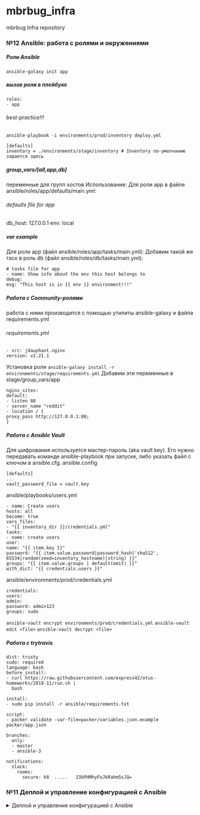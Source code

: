 # mbrbug_infra
mbrbug Infra repository

### №12 Ansible: работа с ролями и окружениями
##### Роли Ansible
`ansible-galaxy init app`
##### вызов роли в плейбуке
```
roles:
- app
```
###### best-practice!!!
`ansible-playbook -i environments/prod/inventory deploy.yml`
```
[defaults]
inventory = ./environments/stage/inventory # Inventory по-умолчанию задается здесь
```
##### group_vars/[all,app,db]
переменные для групп хостов
Использование:
Для роли app в файле ansible/roles/app/defaults/main.yml:

###### defaults file for app
db_host: 127.0.0.1
env: local

##### var example
Для роли app (файл ansible/roles/app/tasks/main.yml):
Добавим такой же таск в роль db (файл
ansible/roles/db/tasks/main.yml):
```
# tasks file for app
- name: Show info about the env this host belongs to
debug:
msg: "This host is in {{ env }} environment!!!"
```

##### Работа с Community-ролями
работа с ними производится с помощью утилиты ansible-galaxy и файла requirements.yml
###### requirements.yml
```
- src: jdauphant.nginx
version: v2.21.1
```
Установка роли
`ansible-galaxy install -r environments/stage/requirements.yml`
Добавим эти переменные в stage/group_vars/app
```
nginx_sites:
default:
- listen 80
- server_name "reddit"
- location / {
proxy_pass http://127.0.0.1:80;
}
```
##### Работа с Ansible Vault
Для шифрования используется мастер-пароль (aka vault key).
Его нужно передавать команде ansible-playbook при запуске,
либо указать файл с ключом в ansible.cfg.
ansible.config
```
[defaults]
...
vault_password_file = vault.key
```
ansible/playbooks/users.yml
```
- name: Create users
hosts: all
become: true
vars_files:
- "{{ inventory_dir }}/credentials.yml"
tasks:
- name: create users
user:
name: "{{ item.key }}"
password: "{{ item.value.password|password_hash('sha512',
65534|random(seed=inventory_hostname)|string) }}"
groups: "{{ item.value.groups | default(omit) }}"
with_dict: "{{ credentials.users }}"
```
ansible/environments/prod/credentials.yml
```
credentials:
users:
admin:
password: admin123
groups: sudo
```
`ansible-vault encrypt environments/prod/credentials.yml`
`ansible-vault edit <file>`
`ansible-vault decrypt <file>`
##### Работа с trytravis
```
dist: trusty
sudo: required
language: bash
before_install:
- curl https://raw.githubusercontent.com/express42/otus-homeworks/2019-11/run.sh |
  bash

install:
- sudo pip install -r ansible/requirements.txt

script:
- packer validate -var-file=packer/variables.json.example packer/app.json

branches:
  only:
  - master
  - ansible-3

notifications:
  slack:
    rooms:
      secure: k8  .....   23bPHMhyFoJkRahm5sJQ=
```

### №11 Деплой и управление конфигурацией с Ansible

<details>
  <summary>Деплой и управление конфигурацией с Ansible</summary>

ansible/templates, файлы \*.j2
variable вида  `{{ mongo_port | default('27017') }}`

а в плейбуке
```
   vars:
    mongo_bind_ip: 0.0.0.0
```
пробный запуск `ansible-playbook reddit_app.yml --check --limit app --tags app-tag`

и ограничение действия к указанным группам хостов и/или тегам

##### handlers
```
- name: Configure hosts & deploy application
hosts: all
vars:
mongo_bind_ip: 0.0.0.0
tasks:
- name: Change mongo config file
become: true
template:
src: templates/mongod.conf.j2
dest: /etc/mongod.conf
mode: 0644
tags: db-tag
notify: restart mongod
handlers: # <-- Добавим блок handlers и задачу
- name: restart mongod
become: true
service: name=mongod state=restarted
```

###### Задание со *
К прошлому динамическому инвентори добавился внутренный адрес сервера db.
Он записывается в качестве переменной db_int_ip
```

    "app":  {
      "hosts": [
          "$app_ip"
      ],
        "vars": {
            "db_ip_int": "$db_ip_int"
        }
    },

```
```
---
- name: Configure App
  hosts: app
  become: true
  vars:
   db_host: "{{ db_ip_int }}"
```
скрипт указан в ansible.cfg в качестве inventory файла
```
inventory = ./dyn_inv.sh
```

##### Провижининг ansible в Packer
```
"provisioners": [
{
"type": "ansible",
"playbook_file": "ansible/packer_app.yml"
}
]
```
<details>

### №10 Управление конфигурацией. Основные DevOps инструменты. Знакомство с Ansible

<details>
  <summary>Управление конфигурацией. Основные DevOps инструменты. Знакомство с Ansible</summary>

##### Установка Ansible
`pip install ansible>=2.4`

##### файл inventory
``` [app] appserver ansible_host=104.199.105.96 [db] dbserver ansible_host=130.211.108.138 ``` модуль ping `ansible appserver -i ./inventory -m ping`

##### Параметры ansible.cfg
``` [defaults] inventory = ./inventory.json remote_user = appuser private_key_file = ~/.ssh/appuser host_key_checking = False retry_files_enabled = False ```

##### файл inventory.yml (YAML)
``` app:
  hosts:
    appserver:
      ansible_host: 104.199.105.96 db:
  hosts:
    dbserver:
      ansible_host: 130.211.108.138 ``` модули command, shell, ping, systemd, service, git

##### playbook /clone.ym
``` --- - name: Clone
  hosts: app
  tasks:
    - name: Clone repo
      git:
        repo: https://github.com/express42/reddit.git
        dest: /home/appuser/reddit ```

##### Задание со ⭐
Из terraform берем ip инстансов app и db из outputs и через переменную подставляем в шаблон ``` {
    "apps": {
        "hosts": [$app_ip],
    },
    "dbs": [$db_ip],
}
```
##### файл inventory.json
``` {
  "app": {
    "hosts": {
      "appserver": {
        "ansible_host": "130.211.108.138"
      }
    }
  },
  "db": {
    "hosts": {
      "dbserver": {
        "ansible_host": "104.199.105.96"
      }
    }
  }
}
```
</details>

### №9 Принципы организации инфраструктурного кода и работа над инфраструктурой в команде на примере Terraform.
<details>
  <summary>Практика IaC с использованием Terraform</summary>

##### Цели занятия
Изучение Terraform. Команды, синтаксис, конфигурационные файлы.

если ресурс уже существует, его можно импортировать в terraform
команда `terraform import google_compute_firewall.firewall_ssh default-allow-ssh`

ресурс ip-адреса
```resource "google_compute_address" "app_ip" {
name = "reddit-app-ip"
}
```
Зависимости ресурсов, явные и неявные
`depends_on`

Модули terraform (отдельная папка, файлы main, variables, outputs)
ссылка на модуль в main.tf
```
module "app" {
source = "./modules/app"
public_key_path = "${var.public_key_path}"
zone = "${var.zone}"
app_disk_image = "${var.app_disk_image}"
}
```
ссылка на выходную переменную модуля
```
output "app_external_ip" {
value = "${module.app.app_external_ip}"
}
```
параметризация модулей, input переменные
terraform/vpc/main.tf
`source_ranges = "${var.source_ranges}"`
terraform/vpc/variables.tf
```
variable source_ranges {
description = "Allowed IP addresses"
default = ["0.0.0.0/0"]
}
```
terraform/main.tf
```
module "vpc" {
source = "modules/vpc"
source_ranges = ["80.250.215.124/32"]
}
```
##### Реестр модулей HashiCorp
```
module "storage-bucket" {
  source  = "SweetOps/storage-bucket/google"
  version = "0.3.0"
  name        = "mbrbug-bucket-reddit-app"
  location    = "europe-west1"
}
```
##### Хранение стайт файла в бекенде
```
terraform {
  backend "gcs" {
    bucket  = "mbrbug-bucket-reddit-app"
    prefix  = "prod"
  }
}
```
##### if statement in terraform
 задаем переменную boolean в variables.tf модуля
 ```
 variable app_provisioner {
  description = "turn on off puma provisioner"
 }
 ```
 задаем значение переменной в main.tf root модуля
 ```
 module "app" {
   ...
   app_provisioner = true
 }
 ```
 в main.tf модуля app задаем два идентичных ресурса с разными именами и различием в проверке переменной
 ```
 count = var.app_provisioner ? 0 : 1
 ```
 или
 ```
count = var.app_provisioner ? 0 : 1
 ```
</details>

### №8 Практика IaC с использованием Terraform.
<details>
  <summary>Практика IaC с использованием Terraform</summary>

##### Цели занятия
 Изучение Terraform. Команды, синтаксис, конфигурационные файлы.
 Скачиваем Terraform, распаковываем в путь из окружения PATH
 Создаем main.tf c провайдером google и ресурсами вида:
 ```
 resource "google_compute_instance" "app" {
 name = "reddit-app"
 machine_type = "g1-small"
 zone = "europe-west1-b"
 boot_disk {
 initialize_params {
 image = "reddit-base"
 }
 }
 network_interface {
 network = "default"
 access_config {}
 }
 }
 ```
###### работа с ключами SSH
 ```
 resource "google_compute_instance" "app" {
 ...
 metadata = {
 # путь до публичного ключа
 ssh-keys = "appuser:${file("~/.ssh/appuser.pub")}"
 }
 ...
 }
 ```
###### работа с портами
 ```
 resource "google_compute_firewall" "firewall_puma" {
 name = "allow-puma-default"
 # Название сети, в которой действует правило
 network = "default"
 # Какой доступ разрешить
 allow {
 protocol = "tcp"
 ports = ["9292"]
 }
 # Каким адресам разрешаем доступ
 source_ranges = ["0.0.0.0/0"]
 # Правило применимо для инстансов с перечисленными тэгами
 target_tags = ["reddit-app"]
 }

 ```
###### работа с провиженерами
 ```
 provisioner "file" {
 source = "files/puma.service"
 destination = "/tmp/puma.service"
 }
 ```
###### работа с variables
```
variable project {
description = "Project ID"
}
variable region {
description = "Region"
# Значение по умолчанию
default = "europe-west1"
}
```
```
provider "google" {
version = "2.15.0"
project = var.project
region = var.region
}
```
##### Задание со *
Добавление ключей для нескольких пользователей через sshkeys
при добавлении ключа через веб-интерфейс ключ не виден в Terraform
##### Задание с **
Создание балансировщика и использование и использование параметра count

```
resource "google_compute_target_pool" "reddit-app-target-pool" {
  name = "reddit-app-target-pool"

  instances = google_compute_instance.app[*].self_link

  health_checks = [
    google_compute_http_health_check.reddit-http-hc.name,
  ]
}

resource "google_compute_http_health_check" "reddit-http-hc" {
  name                = "reddit-http-hc"
  timeout_sec         = 1
  check_interval_sec  = 1
  healthy_threshold   = 4
  unhealthy_threshold = 5
  port                = 9292

}

resource "google_compute_forwarding_rule" "reddit-fr" {
  name                  = "reddit-fr"
  region                = var.region
  load_balancing_scheme = "EXTERNAL"
  target                = google_compute_target_pool.reddit-app-target-pool.self_link
  port_range            = 9292
}
```
```
resource "google_compute_instance" "app" {
  count        = var.count_inst
  name         = "reddit-app${count.index + 1}"
```
</details>

### №7 Модели управления инфраструктурой Packer.
<details>
  <summary>Модели управления инфраструктурой Packer</summary>

##### Цели занятия
Изучение packer. Команды, синтаксис, конфигурационные файлы.

Скачиваем Packer `https://www.packer.io/downloads.html`

Распаковываем в папки из переменной окружения PATH.

Создаем Application Default Credentials (ADC) `gcloud auth application-default login`
Создаем Packer template вида ubuntu16.json
```
{
    "variables":
       {
            "machine_type": "f1-micro"
            ...
       },

    "builders": [
        {
            "type": "googlecompute"
            "project_id": "{{ user `project_id` }}",
            "image_name": "reddit-full-{{timestamp}}",
            "machine_type": "{{ user `machine_type` }}"
        }
    ],
    "provisioners": [
        {
            "type": "shell",
            "script": "script.sh",
            "execute_command": "sudo {{.Path}}"
        }
        ...
    ]
}
```
variables - переменные
builders - секция отвечает за создание образа
provisioners - секция отвечает за изменение образа (софт, настройки и конфигурация)

`gcloud projects list`
Проверка конфига `packer validate ubuntu16.json`
Сборка образа `packer build ubuntu16.json`

#### Самостоятельное задание
Используем пользовательские переменные:
в секции
```{
    "variables": {
            "machine_type": "f1-micro"
  }
```
или
в файле variables.json
```
{
  "project_id": "infra-123456",
  "source_image_family": "ubuntu-1604-lts"
}
```
файл указывается параметром `-var-file=variables.json`

#### Задание со *
##### "Запекаем" образ - добавляем в образ приложение, зависимости и конфиги
Используем `"source_image_family": "reddit-base"`
Для запуска puma используем systemd.unit
```
[Unit]
Description=Puma Server
After=network.target
Requires=network.target

[Service]
ExecStart=/usr/local/bin/puma -C /var/lib/gems/2.3.0/gems/puma-3.10.0/lib/puma.rb --dir /home/appuser/reddit
TimeoutSec=15
Restart=always

[Install]
WantedBy=multi-user.target
```
##### Создание VM из образа через скрипт, используя gcloud
```
#!/bin/bash
gcloud compute instances create reddit-app \
> --boot-disk-size=10GB \
> --image-family reddit-full \
> --machine-type=g1-small \
> --tags puma-server \
> --restart-on-failure
 ```
</details>

### №6 Основные сервисы Google Cloud Platform (GCP).
<details>
<summary>Основные сервисы Google Cloud Platform (GCP).</summary>

Цели занятия
Способы управления ресурсами в GCP.

#### данные для проверки

testapp_IP = 35.222.255.111
testapp_port = 9292

#### Команда для запуска автоматического создания инстанса gcloud

```gcloud compute instances create reddit-app \
--boot-disk-size=10GB \
--image-family ubuntu-1604-lts \
--image-project=ubuntu-os-cloud \
--machine-type=g1-small \
--tags puma-server \
--restart-on-failure \
--metadata startup-script='wget -qO - https://www.mongodb.org/static/pgp/server-3.2.asc | apt-key add -
echo "deb http://repo.mongodb.org/apt/ubuntu xenial/mongodb-org/3.2 multiverse" > /etc/apt/sources.list.d/mongodb-org-3.2.list
apt update
apt install -y ruby-full ruby-bundler build-essential mongodb-org
systemctl start mongod && systemctl enable mongod
cd /home/locladmn
git clone -b monolith https://github.com/express42/reddit.git
cd reddit && bundle install
puma -d'
```

##### или

```gcloud compute instances create reddit-app \
--boot-disk-size=10GB \
--image-family ubuntu-1604-lts \
--image-project=ubuntu-os-cloud \
--machine-type=g1-small \
--tags puma-server \
--restart-on-failure \
--metadata-from-file startup-script=startupscript.sh
```

##### или

```gcloud compute instances create reddit-app \
--boot-disk-size=10GB \
--image-family ubuntu-1604-lts \
--image-project=ubuntu-os-cloud \
--machine-type=g1-small \
--tags puma-server \
--restart-on-failure \
--metadata startup-script-url=gs://mbrbucket/startupscript.sh
```

#### firewall rule

`gcloud compute firewall-rules create default-puma-server --allow tcp:9292 --target-tags 'puma-server' --source-ranges 0.0.0.0/0`
</details>

### №5 Знакомство с облачной инфраструктурой и облачными сервисами.
<details>
<summary>Знакомство с облачной инфраструктурой и облачными сервисам</summary>

#### Создание виртуальных машин в GCP

Использование приватного/публичного ключей SSH, проброс ключей
ssh-keygen, ssh-agent, ssh-add

Создание vpn сервера Pritunl на bastion хосте

Самостоятельное задание:
Исследовать способ подключения к someinternalhost в одну команду:

Решение:
`ssh -t -A -i ~/.ssh/locladmn locladmn@104.198.142.243 ssh someinternalhost`

Дополнительное задание:
Предложить вариант решения для подключения из консоли при помощи команды вида ssh someinternalhost из локальной консоли
рабочего устройства, чтобы подключение выполнялось по алиасу someinternalhost

Решение:
Добавить в `~/.ssh/config`

```
Host someinternalhost
HostName 104.198.142.243
User locladmn
IdentityFIle ~/.ssh/locladmn
ForwardAgent yes
RemoteCommand ssh someinternalhost
RequestTTY force
```

#### Данные для проверки cloud-bastion:

bastion_IP = 104.198.142.243
someinternalhost_IP = 10.128.0.3
</details>

